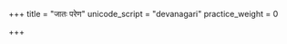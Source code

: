 +++
title = "जातः परेण"
unicode_script = "devanagari"
practice_weight = 0

+++
<div class="js_include" url="/vedAH_sAma/paravastu-saama/devaH/agniH/jAtaH_pareNa/"  newLevelForH1="1" includeTitle="true"> </div>